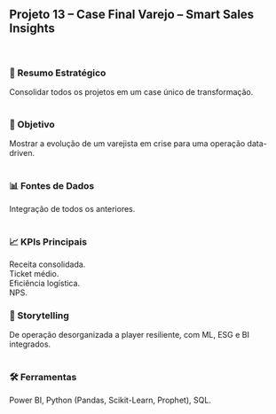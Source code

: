 ## Projeto 13 – Case Final Varejo – Smart Sales Insights  
</br>

### 📌 Resumo Estratégico
Consolidar todos os projetos em um case único de transformação.  
</br>

### 🎯 Objetivo 
Mostrar a evolução de um varejista em crise para uma operação data-driven.  
</br>

### 📊 Fontes de Dados
Integração de todos os anteriores.  
</br>

### 📈 KPIs Principais  
Receita consolidada.  
Ticket médio.  
Eficiência logística.  
NPS.
</br>

### 📖 Storytelling
De operação desorganizada a player resiliente, com ML, ESG e BI integrados.  
</br>

### 🛠️ Ferramentas
Power BI, Python (Pandas, Scikit-Learn, Prophet), SQL.  
